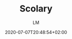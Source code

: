 ---
title: "Scolary"
images: # Create a folder in /static/images/tools that has the same name as this current markdown file and place the images there. We only need the file name here. If this is not clear, please refer to existing tools as references.
  - path: scolary_tools_landing.png
  - path: scolary_landing_lower.png
  - path: scolary_search.png
  - path: scolary_tools_details_2.png
  - path: scolary_tools_details.png
  - path: scolary_tools_overlay.png
  - path: scolary_workflow.png
categories:
  - "Tools"
tags:
  - Research Guide
  - Tools
links:
  - name: scolary
    link: https://scolary.com
summary: "Find the best scientific tools for literally any stage of your research on Scolary."
features:
  - Search by stage of research
  - Tool listing comes with nice screenshots even video
  - Pricing information
  - Verified provider company
  - Beautiful UI
platforms:
  - "Web"
fields:
  - "General and Interdisciplinary"
plans:
  - name:
    description:
makers: # the makers of the tool
  - name:
    description:
author: LM   # the person who submitted this tool to KausalFlow
date: 2020-07-07T20:48:54+02:00
draft: false
---